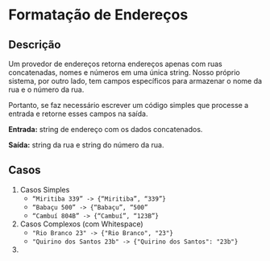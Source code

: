 # Formatação de Endereços

## Descrição

Um provedor de endereços retorna endereços apenas com ruas concatenadas, nomes e números em uma única string. Nosso próprio sistema, por outro lado, tem campos específicos para armazenar o nome da rua e o número da rua.

Portanto, se faz necessário escrever um código simples que processe a entrada e retorne
esses campos na saída.

**Entrada:** string de endereço com os dados concatenados.

**Saída:** string da rua e string do número da rua.

## Casos

1. Casos Simples
    * `“Miritiba 339” -> {“Miritiba”, “339”}`
    * `“Babaçu 500” -> {“Babaçu”, “500”`
    * `“Cambuí 804B” -> {“Cambuí”, “123B”}`
2. Casos Complexos (com Whitespace)
    * `"Rio Branco 23" -> {"Rio Branco", "23"}`
    * `"Quirino dos Santos 23b" -> {"Quirino dos Santos": "23b"}`
3.

